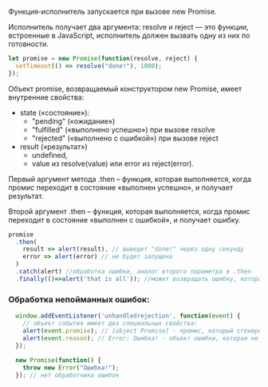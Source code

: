 Функция-исполнитель запускается при вызове new Promise.
    
Исполнитель получает два аргумента: resolve и reject — это функции, 
встроенные в JavaScript, исполнитель должен вызвать одну из них по готовности.

```javascript
let promise = new Promise(function(resolve, reject) {
  setTimeout(() => resolve("done!"), 1000);
});
```
Объект promise, возвращаемый конструктором new Promise, имеет внутренние свойства:
* state («состояние»):
  * "pending" («ожидание»)
  * "fulfilled" («выполнено успешно») при вызове resolve
  * "rejected" («выполнено с ошибкой») при вызове reject
* result («результат») 
  * undefined, 
  * value из resolve(value) или error из reject(error).
 
Первый аргумент метода .then – функция, которая выполняется, когда промис 
переходит в состояние «выполнен успешно», и получает результат.

Второй аргумент .then – функция, которая выполняется, когда промис переходит 
в состояние «выполнен с ошибкой», и получает ошибку.
```javascript
promise
  .then(
    result => alert(result), // выведет "done!" через одну секунду
    error => alert(error) // не будет запущена
  )
  .catch(alert) //обработка ошибки, аналог второго параметра в .then
  .finally(()=>alert('that is all')); //может возвращать ошибку, которая будет обработана в следующем .catch
```

### Обработка непойманных ошибок:
```javascript
  window.addEventListener('unhandledrejection', function(event) {
    // объект события имеет два специальных свойства:
    alert(event.promise); // [object Promise] - промис, который сгенерировал ошибку
    alert(event.reason); // Error: Ошибка! - объект ошибки, которая не была обработана
  });
  
  new Promise(function() {
    throw new Error("Ошибка!");
  }); // нет обработчика ошибок
```  